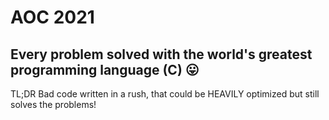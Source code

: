 # AOC 2021
## Every problem solved with the world's greatest programming language (C) 😛
TL;DR Bad code written in a rush, that could be HEAVILY optimized but still solves the problems!
